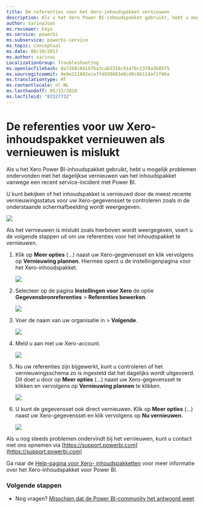 ```yaml
---
title: De referenties voor het Xero-inhoudspakket vernieuwen
description: Als u het Xero Power BI-inhoudspakket gebruikt, hebt u mogelijk problemen ondervonden met het dagelijkse vernieuwen van het inhoudspakket vanwege een recent service-incident met Power BI.
author: SarinaJoan
ms.reviewer: kayu
ms.service: powerbi
ms.subservice: powerbi-service
ms.topic: conceptual
ms.date: 08/10/2017
ms.author: sarinas
LocalizationGroup: Troubleshooting
ms.openlocfilehash: 0a7268c041976a3cab3316c91470c1378a3685f5
ms.sourcegitcommit: 0e9e211082eca7fd939803e0cd9c6b114af2f90a
ms.translationtype: HT
ms.contentlocale: nl-NL
ms.lasthandoff: 05/13/2020
ms.locfileid: "83327732"
---
```

# <a name="how-to-refresh-your-xero-content-pack-credentials-if-refresh-failed"></a>De referenties voor uw Xero-inhoudspakket vernieuwen als vernieuwen is mislukt
Als u het Xero Power BI-inhoudspakket gebruikt, hebt u mogelijk problemen ondervonden met het dagelijkse vernieuwen van het inhoudspakket vanwege een recent service-incident met Power BI.

U kunt bekijken of het inhoudspakket is vernieuwd door de meest recente vernieuwingsstatus voor uw Xero-gegevensset te controleren zoals in de onderstaande schermafbeelding wordt weergegeven.

![](media/service-refresh-xero-credentials/powerbi-xero-refresh-failed.png)

Als het vernieuwen is mislukt zoals hierboven wordt weergegeven, voert u de volgende stappen uit om uw referenties voor het inhoudspakket te vernieuwen.

1. Klik op **Meer opties** (...) naast uw Xero-gegevensset en klik vervolgens op **Vernieuwing plannen**. Hiermee opent u de instellingenpagina voor het Xero-inhoudspakket.
   
    ![](media/service-refresh-xero-credentials/powerbi-xero-schedule-refresh.png)
2. Selecteer op de pagina **Instellingen voor Xero** de optie **Gegevensbronreferenties** > **Referenties bewerken**.
   
    ![](media/service-refresh-xero-credentials/powerbi-xero-settings-page.png)
3. Voer de naam van uw organisatie in > **Volgende**.
   
    ![](media/service-refresh-xero-credentials/powerbi-xero-configure.png)
4. Meld u aan met uw Xero-account.
   
    ![](media/service-refresh-xero-credentials/powerbi-xero-welcome.png)
5. Nu uw referenties zijn bijgewerkt, kunt u controleren of het vernieuwingsschema zo is ingesteld dat het dagelijks wordt uitgevoerd. Dit doet u door op **Meer opties** (...) naast uw Xero-gegevensset te klikken en vervolgens op **Vernieuwing plannen** te klikken.
   
    ![](media/service-refresh-xero-credentials/powerbi-xero-refresh-schedule.png)
6. U kunt de gegevensset ook direct vernieuwen. Klik op **Meer opties** (...) naast uw Xero-gegevensset en klik vervolgens op **Nu vernieuwen**.
   
    ![](media/service-refresh-xero-credentials/powerbi-xero-refresh-now.png)

Als u nog steeds problemen ondervindt bij het vernieuwen, kunt u contact met ons opnemen via [https://support.powerbi.com](https://support.powerbi.com) 

Ga naar de [Help-pagina voor Xero- inhoudspakketten](service-connect-to-xero.md) voor meer informatie over het Xero-inhoudspakket voor Power BI.

### <a name="next-steps"></a>Volgende stappen
* Nog vragen? [Misschien dat de Power BI-community het antwoord weet](https://community.powerbi.com/)

